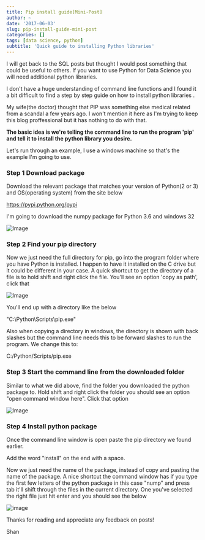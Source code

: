 ```yaml
---
title: Pip install guide[Mini-Post]
author: ~
date: '2017-06-03'
slug: pip-install-guide-mini-post
categories: []
tags: [data science, python]
subtitle: 'Quick guide to installing Python libraries'
---
```


I will get back to the SQL posts but thought I would post something that could be useful to others. If you want to use Python for Data Science you will need additional python libraries.

I don't have a huge understanding of command line functions and I found it a bit difficult to find a step by step guide on how to install python libraries .

My wife(the doctor) thought that PIP was something else medical related from a scandal a few years ago. I won't mention it here as I'm trying to keep this blog proffessional but it has nothing to do with that.

**The basic idea is we're telling the command line to run the program 'pip' and tell it to install the python library you desire.**

Let's run through an example, I use a windows machine so that's the example I'm going to use. 

### **Step 1 Download package**

Download the relevant package that matches your version of Python(2 or 3) and OS(operating system) from the site below 

https://pypi.python.org/pypi

I'm going to download the numpy package for Python 3.6 and windows 32

![Image](/images/posts/Python%20Library.PNG)

### **Step 2 Find your pip directory**


Now we just need the full directory for pip, go into the program folder where you have Python is installed. I happen to have it installed on the C drive but it could be different in your case. A quick shortcut to get the directory of a file is to hold shift and right click the file. You'll see an option 'copy as path', click that

![Image](/images/posts/Copy%20as%20path.png)

You'll end up with a directory like the below

"C:\Python\Scripts\pip.exe"

Also when copying a directory in windows, the directory is shown with back slashes but the command line needs this to be forward slashes to run the program. We change this to:

C:/Python/Scripts/pip.exe

### **Step 3 Start the command line from the downloaded folder**

Similar to what we did above, find the folder you downloaded the python package to. 
Hold shift and right click the folder you should see an option "open command window here". Click that option 

![Image](/images/posts/Open%20Command%20window.png)


### **Step 4 Install python package**
Once the command line window is open paste the pip directory we found earlier.

Add the word "install" on the end with a space.

Now we just need the name of the package, instead of copy and pasting the name of the package. A nice shortcut the command window has if you type the first few letters of the python package in this case "nump" and  press tab it'll shift through the files in the current directory. One you've selected the right file just hit enter and you should see the below


![image](/images/posts/CMD%20install%20numpy.PNG)

Thanks for reading and appreciate any feedback on posts!

Shan

